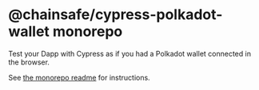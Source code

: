 # @chainsafe/cypress-polkadot-wallet monorepo

Test your Dapp with Cypress as if you had a Polkadot wallet connected in the browser.

See [the monorepo readme](https://github.com/ChainSafe/cypress-polkadot-wallet) for instructions.
